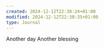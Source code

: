 ```yaml
---
created: 2024-12-12T22:38:24+01:00
modified: 2024-12-12T22:38:35+01:00
type: Journal
---
```


Another day
Another blessing
